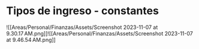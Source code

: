# Tipos de ingreso - constantes

![[Areas/Personal/Finanzas/Assets/Screenshot 2023-11-07 at 9.30.17 AM.png]]![[Areas/Personal/Finanzas/Assets/Screenshot 2023-11-07 at 9.46.54 AM.png]]